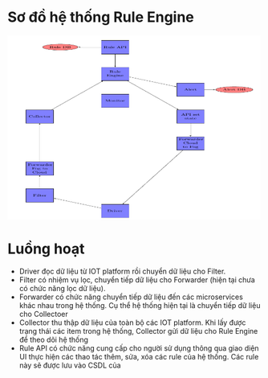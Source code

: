 # Sơ đồ hệ thống Rule Engine

![Sơ đồ hệ thống Rule engine](https://raw.githubusercontent.com/hamhochoi/K59_training/master/Cloud/Monitor/diagram_rule_new.png "rule engine")

# Luồng hoạt
- Driver đọc dữ liệu từ IOT platform rồi chuyển dữ liệu cho Filter.
- Filter có nhiệm vụ lọc, chuyển tiếp dữ liệu cho Forwarder (hiện tại chưa có chức năng lọc dữ liệu). 
- Forwarder có chức năng chuyển tiếp dữ liệu đến các microservices khác nhau trong hệ thống. Cụ thể hệ thống hiện tại là chuyển tiếp dữ liệu cho Collectoer
- Collector thu thập dữ liệu của toàn bộ các IOT platform. Khi lấy được trạng thái các item trong hệ thống, Collector gửi dữ liệu cho Rule Engine để theo dõi hệ thống
- Rule API có chức năng cung cấp cho người sử dụng thông qua giao diện UI thực hiện các thao tác thêm, sửa, xóa các rule của hệ thống. Các rule này sẽ được lưu vào CSDL của 


